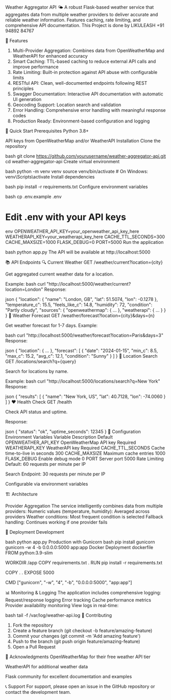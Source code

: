 Weather Aggregator API 🌤️
A robust Flask-based weather service that aggregates data from multiple weather providers to deliver accurate and reliable weather information. Features caching, rate limiting, and comprehensive API documentation.
This Project is done by LIKULEASH +91 94892 84767 

🌟 Features
1. Multi-Provider Aggregation: Combines data from OpenWeatherMap and WeatherAPI for enhanced accuracy
2. Smart Caching: TTL-based caching to reduce external API calls and improve performance
3. Rate Limiting: Built-in protection against API abuse with configurable limits
4. RESTful API: Clean, well-documented endpoints following REST principles
5. Swagger Documentation: Interactive API documentation with automatic UI generation
6. Geocoding Support: Location search and validation
7. Error Handling: Comprehensive error handling with meaningful response codes
8. Production Ready: Environment-based configuration and logging

🚀 Quick Start
Prerequisites
Python 3.8+

API keys from OpenWeatherMap and/or WeatherAPI
Installation
Clone the repository

bash
git clone https://github.com/yourusername/weather-aggregator-api.git
cd weather-aggregator-api
Create virtual environment

bash
python -m venv venv
source venv/bin/activate  # On Windows: venv\Scripts\activate
Install dependencies

bash
pip install -r requirements.txt
Configure environment variables

bash
cp .env.example .env
# Edit .env with your API keys
env
OPENWEATHER_API_KEY=your_openweather_api_key_here
WEATHERAPI_KEY=your_weatherapi_key_here
CACHE_TTL_SECONDS=300
CACHE_MAXSIZE=1000
FLASK_DEBUG=0
PORT=5000
Run the application

bash
python app.py
The API will be available at http://localhost:5000

📚 API Endpoints
🔍 Current Weather
GET /weather/current?location={city}

Get aggregated current weather data for a location.

Example:
bash
curl "http://localhost:5000/weather/current?location=London"
Response:

json
{
  "location": {
    "name": "London, GB",
    "lat": 51.5074,
    "lon": -0.1278
  },
  "temperature_c": 15.5,
  "feels_like_c": 14.8,
  "humidity": 72,
  "condition": "Partly cloudy",
  "sources": {
    "openweathermap": { ... },
    "weatherapi": { ... }
  }
}
📅 Weather Forecast
GET /weather/forecast?location={city}&days={n}

Get weather forecast for 1-7 days.
Example:

bash
curl "http://localhost:5000/weather/forecast?location=Paris&days=3"
Response:

json
{
  "location": { ... },
  "forecast": [
    {
      "date": "2024-01-15",
      "min_c": 8.5,
      "max_c": 15.2,
      "avg_c": 12.1,
      "condition": "Sunny"
    }
  ]
}
🔎 Location Search
GET /locations/search?q={query}

Search for locations by name.

Example:
bash
curl "http://localhost:5000/locations/search?q=New York"
Response:

json
{
  "results": [
    {
      "name": "New York, US",
      "lat": 40.7128,
      "lon": -74.0060
    }
  ]
}
❤️ Health Check
GET /health

Check API status and uptime.

Response:

json
{
  "status": "ok",
  "uptime_seconds": 12345
}
🔧 Configuration
Environment Variables
Variable	Description	Default
OPENWEATHER_API_KEY	OpenWeatherMap API key	Required
WEATHERAPI_KEY	WeatherAPI key	Required
CACHE_TTL_SECONDS	Cache time-to-live in seconds	300
CACHE_MAXSIZE	Maximum cache entries	1000
FLASK_DEBUG	Enable debug mode	0
PORT	Server port	5000
Rate Limiting
Default: 60 requests per minute per IP

Search Endpoint: 30 requests per minute per IP

Configurable via environment variables

🏗️ Architecture

Provider Aggregation
The service intelligently combines data from multiple providers:
Numeric values (temperature, humidity): Averaged across providers
Weather conditions: Most frequent condition is selected
Fallback handling: Continues working if one provider fails

🚀 Deployment
Development

bash
python app.py
Production with Gunicorn
bash
pip install gunicorn
gunicorn -w 4 -b 0.0.0.0:5000 app:app
Docker Deployment
dockerfile
FROM python:3.9-slim

WORKDIR /app
COPY requirements.txt .
RUN pip install -r requirements.txt

COPY . .
EXPOSE 5000

CMD ["gunicorn", "-w", "4", "-b", "0.0.0.0:5000", "app:app"]

📊 Monitoring & Logging
The application includes comprehensive logging:
Request/response logging
Error tracking
Cache performance metrics
Provider availability monitoring
View logs in real-time:

bash
tail -f /var/log/weather-api.log
🤝 Contributing

1. Fork the repository
2. Create a feature branch (git checkout -b feature/amazing-feature)
3. Commit your changes (git commit -m 'Add amazing feature')
4. Push to the branch (git push origin feature/amazing-feature)
5. Open a Pull Request


🙏 Acknowledgments
OpenWeatherMap for their free weather API tier

WeatherAPI for additional weather data

Flask community for excellent documentation and examples

📞 Support
For support, please open an issue in the GitHub repository or contact the development team.

